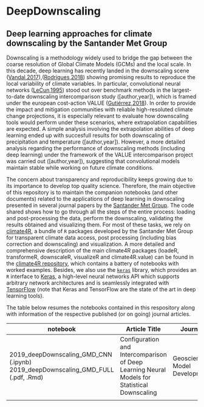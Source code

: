 # DeepDownscaling
## Deep learning approaches for climate downscaling by the Santander Met Group

Downscaling is a methodology widely used to bridge the gap between the coarse resolution of Global Climate Models (GCMs) and the local scale. In this decade, deep learning has recently landed in the downscaling scene ([Vandal,2017](http://delivery.acm.org/10.1145/3100000/3098004/p1663-vandal.pdf?ip=193.144.210.92&id=3098004&acc=ACTIVE%20SERVICE&key=DD1EC5BCF38B3699%2E7E2EC88036375C9D%2E4D4702B0C3E38B35%2E4D4702B0C3E38B35&__acm__=1568215237_3e6de1805cae418d3adc967d411aeb3a)),([Rodrigues,2018](https://ieeexplore.ieee.org/stamp/stamp.jsp?tp=&arnumber=8588749)) showing promising results to reproduce the local variability of climate variables. In particular, convolutional neural networks ([LeCun,1995](https://www.researchgate.net/profile/Yann_Lecun/publication/2453996_Convolutional_Networks_for_Images_Speech_and_Time-Series/links/0deec519dfa2325502000000.pdf)) stood out over benchmark methods in the largest-to-date downscaling intercomparison study ([author,year]), which is framed under the european cost-action VALUE ([Gutiérrez,2018](https://rmets.onlinelibrary.wiley.com/doi/epdf/10.1002/joc.5462)). In order to provide the impact and mitigation communities with reliable high-resoluted climate change projections, it is especially relevant to evaluate how downscaling tools would perform under these scenarios, where extrapolation capabilities are expected. A simple analysis involving the extrapolation abilities of deep learning ended up with succesfull results for both downscaling of precipitation and temperature ([author,year]). However, a more detailed analysis regarding the performance of downscaling methods (including deep learning) under the framework of the VALUE intercomparison project was carried out ([author,year]), suggesting that convolutional models maintain stable while working on future climate conditions.

The concern about transparency and reproducibility keeps growing due to its importance to develop top quality science. Therefore, the main objective of this repository is to maintain the companion notebooks (and other documents) related to the applications of deep learning in downscaling presented in several journal papers by the [Santander Met Group](http://www.meteo.unican.es/en/view/publications). The code shared shows how to go through all the steps of the entire process: loading and post-processing the data, perform the downscaling, validating the results obtained and visualizing them. For most of these tasks, we rely on [climate4R](http://www.meteo.unican.es/climate4R), a bundle of `R` packages developed by the Santander Met Group for transparent climate data access, post processing (including bias correction and downscaling) and visualization. A more detailed and comprehensive description of the main climate4R packages (loadeR, transformeR, downscaleR, visualizeR and climate4R.value) can be found in the [climate4R repository](https://github.com/SantanderMetGroup/notebooks), which contains a battery of notebooks with worked examples. Besides, we also use the [`keras`](https://cran.r-project.org/web/packages/keras/index.html) library, which provides an `R` interface to [Keras](https://keras.io), a high-level neural networks API which supports arbitrary network architectures and is seamlessly integrated with [TensorFlow](https://www.tensorflow.org/) (note that Keras and TensorFlow are the state of the art in deep learning tools).

The table below resumes the notebooks contained in this respository along with information of the respective published (or on going) journal articles.
 
| notebook  | Article Title | Journal | DOI  	
|---|---|---|---
| 2019_deepDownscaling_GMD_CNN (.ipynb)                    2019_deepDownscaling_GMD_FULL (.pdf, .Rmd)| Configuration and Intercomparison of Deep Learning Neural Models for Statistical Downscaling | Geoscientific Model Development |
|  |  |  |
